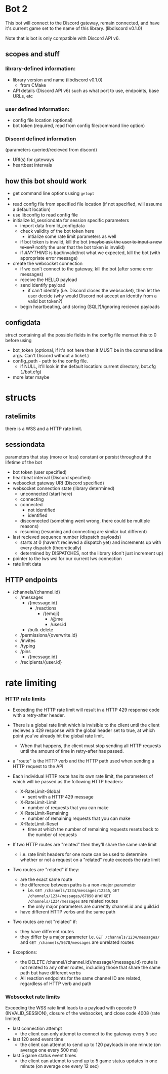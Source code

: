 # Bot 2
This bot will connect to the Discord gateway, remain connected, and have it's current game set to the name of this library. (libdiscord v0.1.0)

Note that is bot is only compatible with Discord API v6.
## scopes and stuff

### library-defined information:
- library version and name (libdiscord v0.1.0)
  - from CMake
- API details (Discord API v6) such as what port to use, endpoints, base URLs, etc
     

### user defined information:
- config file location (optional)
- bot token (required, read from config file/command line option)

### Discord defined information
(parameters queried/recieved from discord)
- URI(s) for gateways
- heartbeat intervals

## how this bot should work
- get command line options using `getopt`
- 
- read config file from specified file location (if not specified, will assume a default location)
- use libconfig to read config file
- initialize ld_sessiondata for session specific parameters
    - import data from ld_configdata
    - check validity of the bot token here
        - intialize some rate limit parameters as well 
    - if bot token is invalid, kill the bot (~~maybe ask the user to input a new token?~~ notify the user that the bot 
    token is invalid)
    - if _ANYTHING_ is bad/invalid/not what we expected, kill the bot (with appropriate error message)
- create the websocket connection
    - if we can't connect to the gateway, kill the bot (after some error messages)
    - receive the HELLO payload
    - send identify payload
        - if can't identify (i.e. Discord closes the websocket), then let the user decide 
        (why would Discord not accept an identify from a valid bot token?)
    - begin heartbeating, and storing (SQL?)/ignoring recieved payloads
    
## configdata
struct containing all the possible fields in the config file
memset this to 0 before using
- bot_token (optional, if it's not here then it MUST be in the command line args. Can't Discord without a ticket.)
- config_path - path to the config file. 
    - if NULL, it'll look in the default location: current directory, bot.cfg (./bot.cfg)
- more later maybe

# structs 
## ratelimits
there is a WSS and a HTTP rate limit.


## sessiondata
parameters that stay (more or less) constant or persist throughout the lifetime of the bot
- bot token (user specified)
- heartbeat interval (Discord specified)
- websocket gateway URI (Discord specified)
- websocket connection state (library determined)
    - unconnected (start here)
    - connecting
    - connected 
        - not identified
        - identified
    - disconnected (something went wrong, there could be multiple reasons)
    - resuming (resuming and connecting are similar but different)
- last recieved sequence number (dispatch payloads)
    - starts at 0 (haven't recieved a dispatch yet) and increments up with every dispatch (theoretically)
    - determined by DISPATCHES, not the library (don't just increment up)
- pointer to the lws wsi for our current lws connection
- rate limit data
    
## HTTP endpoints
- /channels/{channel.id}
    - /messages
        - /{message.id}
            - /reactions
                - /{emoji}
                    - /@me
                    - /user.id
        - /bulk-delete
    - /permissions/{overwrite.id}
    - /invites
    - /typing
    - /pins
        - /{message.id}
    - /recipients/{user.id}

# rate limiting
### HTTP rate limits
- Exceeding the HTTP rate limit will result in a HTTP 429 response code with a retry-after header.
- There is a global rate limit which is invisible to the client until the client recieves
 a 429 response with the global header set to true, at which point you've already hit the global rate limit.
    - When that happens, the client must stop sending all HTTP requests 
    until the amount of time in retry-after has passed.
- a "route" is the HTTP verb and the HTTP path used when sending a HTTP request to the API
- Each individual HTTP route has its own rate limit, the parameters of which will be passed as the following
HTTP headers:
    - X-RateLimit-Global
        - sent with a HTTP 429 message
    - X-RateLimit-Limit
        - number of requests that you can make
    - X-RateLimit-Remaining
        - number of remaining requests that you can make
    - X-RateLimit-Reset
        - time at which the number of remaining requests resets back to the number of requests
- If two HTTP routes are "related" then they'll share the same rate limit
    - i.e. rate limit headers for one route can be used to determine whether or not a request on a "related" 
    route exceeds the rate limit
- Two routes are "related" if they:
    - are the exact same route
    - the difference between paths is a non-major parameter
        - i.e. `GET /channels/1234/messages/12345`, `GET /channels/1234/messages/67890` and 
        `GET /channels/1234/messages` are related routes
        - the only major parameters are currently channel.id and guild.id
    - have different HTTP verbs and the same path
- Two routes are not "related" if:
    - they have different routes
    - they differ by a major parameter
        i.e. `GET /channels/1234/messages/` and `GET /channels/5678/messages` are unrelated routes

- Exceptions:
    - the DELETE /channel/{channel.id}/message/{message.id} route is not related to any other routes, 
    including those that share the same path but have different verbs
    - All reaction endpoints for the same channel ID are related, regardless of HTTP verb and path
    



### Websocket rate limits
Exceeding the WSS rate limit leads to a payload with opcode 9 (INVALID_SESSION), closure of the websocket,
 and close code 4008 (rate limited)
- last connection attempt
    - the client can only attempt to connect to the gateway every 5 sec
- last 120 send event time
    - the client can attempt to send up to 120 payloads in one minute 
    (on average one every 500 ms)
- last 5 game status event times
    - the client can attempt to send up to 5 game status updates in one minute 
    (on average one every 12 sec)
